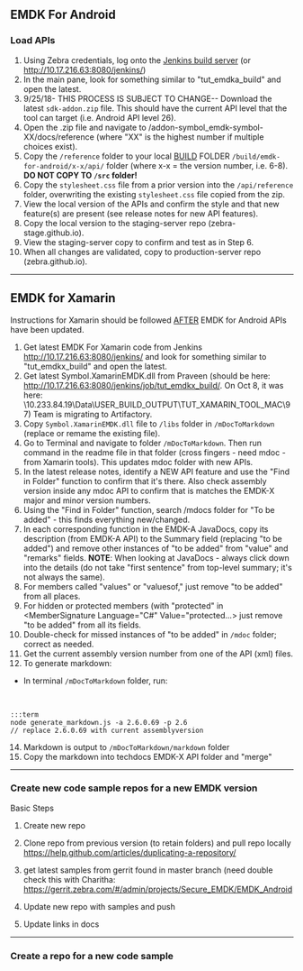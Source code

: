 

## EMDK For Android

### Load APIs
1. Using Zebra credentials, log onto the [Jenkins build server](http://10.17.216.63:8080/jenkins/job/TUT_Build_EMDKA/) (or http://10.17.216.63:8080/jenkins/)
2. In the main pane, look for something similar to "tut_emdka_build" and open the latest.
3. 9/25/18- THIS PROCESS IS SUBJECT TO CHANGE-- Download the latest `sdk-addon.zip` file. This should have the current API level that the tool can target (i.e. Android API level 26). 
4. Open the .zip file and navigate to /addon-symbol_emdk-symbol-XX/docs/reference (where "XX" is the highest number if multiple choices exist). 
5. Copy the `/reference` folder to your local <u>BUILD</u> FOLDER `/build/emdk-for-android/x-x/api/` folder (where x-x = the version number, i.e. 6-8). **DO NOT COPY TO `/src` folder!** 
6. Copy the `stylesheet.css` file from a prior version into the `/api/reference` folder, overwriting the existing `stylesheet.css` file copied from the zip. 
7. View the local version of the APIs and confirm the style and that new feature(s) are present (see release notes for new API features).
8. Copy the local version to the staging-server repo (zebra-stage.github.io).
9. View the staging-server copy to confirm and test as in Step 6.
10. When all changes are validated, copy to production-server repo (zebra.github.io).

-----

## EMDK for Xamarin

Instructions for Xamarin should be followed <u>AFTER</u> EMDK for Android APIs have been updated.  

1. Get latest EMDK For Xamarin code from Jenkins  http://10.17.216.63:8080/jenkins/ and look for something similar to "tut_emdkx_build" and open the latest. 
2. Get latest Symbol.XamarinEMDK.dll from Praveen (should be here: http://10.17.216.63:8080/jenkins/job/tut_emdkx_build/. On Oct 8, it was here: \\10.233.84.19\Data\USER_BUILD_OUTPUT\TUT_XAMARIN_TOOL_MAC\97) Team is migrating to Artifactory.
3. Copy `Symbol.XamarinEMDK.dll` file to `/libs` folder in `/mDocToMarkdown` (replace or remame the existing file).
4. Go to Terminal and navigate to folder `/mDocToMarkdown`. Then run command in the readme file in that folder (cross fingers - need mdoc - from Xamarin tools). This updates mdoc folder with new APIs.
5. In the latest release notes, identify a NEW API feature and use the "Find in Folder" function to confirm that it's there. Also check assembly version inside any mdoc API to confirm that is matches the EMDK-X major and minor version numbers. 
6. Using the "Find in Folder" function, search /mdocs folder for "To be added" - this finds everything new/changed. 
7. In each corresponding function in the EMDK-A JavaDocs, copy its description (from EMDK-A API) to the Summary field (replacing "to be added") and remove other instances of "to be added" from "value" and "remarks" fields. **NOTE**: When looking at JavaDocs - always click down into the details (do not take "first sentence" from top-level summary; it's not always the same). 
9. For members called "values" or "valuesof," just remove "to be added" from all places. 
10. For hidden or protected members (with "protected" in <MemberSignature Language="C#" Value="protected...> just remove "to be added" from all its fields. 
11. Double-check for missed instances of "to be added" in `/mdoc` folder; correct as needed. 
12. Get the current assembly version number from one of the API (xml) files. 
13. To generate markdown: 
   * In terminal `/mDocToMarkdown` folder, run: <br>
<br>

   	:::term
   	node generate_markdown.js -a 2.6.0.69 -p 2.6
   	// replace 2.6.0.69 with current assemblyversion

14. Markdown is output to `/mDocToMarkdown/markdown` folder
15. Copy the markdown into techdocs EMDK-X API folder and "merge"

-----

### Create new code sample repos for a new EMDK version

Basic Steps
1) Create new repo
2) Clone repo from previous version (to retain folders) and pull repo locally https://help.github.com/articles/duplicating-a-repository/
3) get latest samples from gerrit  found in master branch (need double check this with Charitha:
https://gerrit.zebra.com/#/admin/projects/Secure_EMDK/EMDK_Android

4) Update new repo with samples and push

5) Update links in docs

-----

### Create a repo for a new code sample




